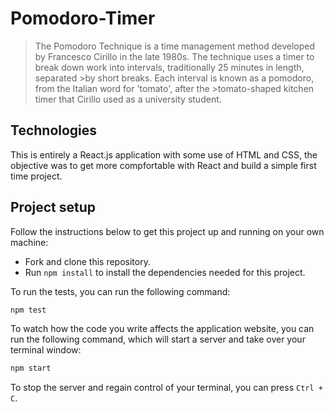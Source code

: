 # Pomodoro-Timer

>The Pomodoro Technique is a time management method developed by Francesco Cirillo in the late 1980s. The 
>technique uses a timer to break down work into intervals, traditionally 25 minutes in length, separated >by short breaks. Each interval is known as a pomodoro, from the Italian word for 'tomato', after the >tomato-shaped kitchen timer that Cirillo used as a university student.

## Technologies

This is entirely a React.js application with some use of HTML and CSS, the objective was to get more compfortable with React and build a simple first time project.

## Project setup

Follow the instructions below to get this project up and running on your own machine:

- Fork and clone this repository.
- Run `npm install` to install the dependencies needed for this project.

To run the tests, you can run the following command:

```bash
npm test
```

To watch how the code you write affects the application website, you can run the following command, which will start a server and take over your terminal window:

```bash
npm start
```

To stop the server and regain control of your terminal, you can press `Ctrl + C`.
